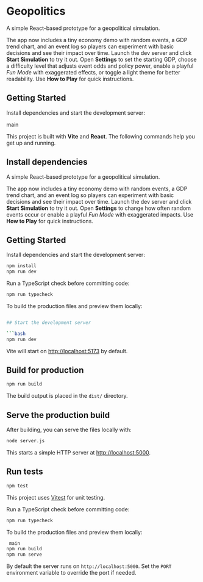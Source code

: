 # Geopolitics


A simple React-based prototype for a geopolitical simulation.

The app now includes a tiny economy demo with random events, a GDP trend
chart, and an event log so players can experiment with basic decisions and
see their impact over time. Launch the dev server and click **Start
Simulation** to try it out. Open **Settings** to set the starting GDP, choose
a difficulty level that adjusts event odds and policy power, enable a playful
*Fun Mode* with exaggerated effects, or toggle a light theme for better
readability. Use **How to Play** for quick instructions.

## Getting Started

Install dependencies and start the development server:

 main


This project is built with **Vite** and **React**. The following commands help you get up and running.

## Install dependencies

A simple React-based prototype for a geopolitical simulation.

The app now includes a tiny economy demo with random events, a GDP trend
chart, and an event log so players can experiment with basic decisions and
see their impact over time. Launch the dev server and click **Start
Simulation** to try it out. Open **Settings** to change how often random
events occur or enable a playful *Fun Mode* with exaggerated impacts. Use
**How to Play** for quick instructions.

## Getting Started

Install dependencies and start the development server:
```bash
npm install
npm run dev
```

Run a TypeScript check before committing code:


```bash
npm run typecheck
```

To build the production files and preview them locally:

```bash

## Start the development server

```bash
npm run dev
```

Vite will start on <http://localhost:5173> by default.

## Build for production

```bash
npm run build
```

The build output is placed in the `dist/` directory.

## Serve the production build

After building, you can serve the files locally with:

```bash
node server.js
```

This starts a simple HTTP server at <http://localhost:5000>.

## Run tests

```bash
npm test
```

This project uses [Vitest](https://vitest.dev/) for unit testing.

Run a TypeScript check before committing code:

```bash
npm run typecheck
```

To build the production files and preview them locally:

```bash
 main
npm run build
npm run serve
```
By default the server runs on `http://localhost:5000`. Set the `PORT`
environment variable to override the port if needed.
